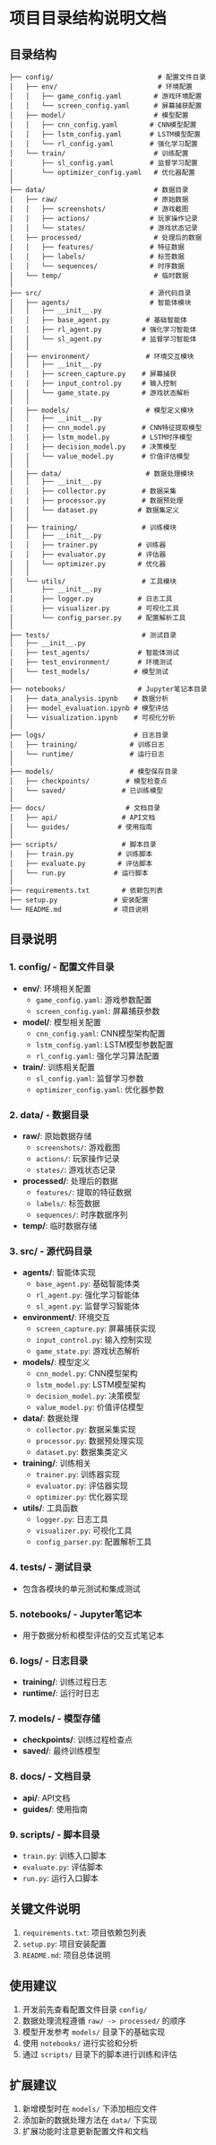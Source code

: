 # 项目目录结构说明文档

## 目录结构

```
├── config/                          # 配置文件目录
│   ├── env/                         # 环境配置
│   │   ├── game_config.yaml        # 游戏环境配置
│   │   └── screen_config.yaml      # 屏幕捕获配置
│   ├── model/                      # 模型配置
│   │   ├── cnn_config.yaml        # CNN模型配置
│   │   ├── lstm_config.yaml       # LSTM模型配置
│   │   └── rl_config.yaml         # 强化学习配置
│   └── train/                      # 训练配置
│       ├── sl_config.yaml         # 监督学习配置
│       └── optimizer_config.yaml   # 优化器配置
│
├── data/                           # 数据目录
│   ├── raw/                        # 原始数据
│   │   ├── screenshots/            # 游戏截图
│   │   ├── actions/               # 玩家操作记录
│   │   └── states/                # 游戏状态记录
│   ├── processed/                  # 处理后的数据
│   │   ├── features/              # 特征数据
│   │   ├── labels/                # 标签数据
│   │   └── sequences/             # 时序数据
│   └── temp/                       # 临时数据
│
├── src/                           # 源代码目录
│   ├── agents/                    # 智能体模块
│   │   ├── __init__.py
│   │   ├── base_agent.py         # 基础智能体
│   │   ├── rl_agent.py          # 强化学习智能体
│   │   └── sl_agent.py          # 监督学习智能体
│   │
│   ├── environment/              # 环境交互模块
│   │   ├── __init__.py
│   │   ├── screen_capture.py    # 屏幕捕获
│   │   ├── input_control.py     # 输入控制
│   │   └── game_state.py        # 游戏状态解析
│   │
│   ├── models/                   # 模型定义模块
│   │   ├── __init__.py
│   │   ├── cnn_model.py         # CNN特征提取模型
│   │   ├── lstm_model.py        # LSTM时序模型
│   │   ├── decision_model.py    # 决策模型
│   │   └── value_model.py       # 价值评估模型
│   │
│   ├── data/                     # 数据处理模块
│   │   ├── __init__.py
│   │   ├── collector.py         # 数据采集
│   │   ├── processor.py         # 数据预处理
│   │   └── dataset.py          # 数据集定义
│   │
│   ├── training/                # 训练模块
│   │   ├── __init__.py
│   │   ├── trainer.py          # 训练器
│   │   ├── evaluator.py        # 评估器
│   │   └── optimizer.py        # 优化器
│   │
│   └── utils/                   # 工具模块
│       ├── __init__.py
│       ├── logger.py           # 日志工具
│       ├── visualizer.py       # 可视化工具
│       └── config_parser.py    # 配置解析工具
│
├── tests/                       # 测试目录
│   ├── __init__.py
│   ├── test_agents/            # 智能体测试
│   ├── test_environment/       # 环境测试
│   └── test_models/           # 模型测试
│
├── notebooks/                  # Jupyter笔记本目录
│   ├── data_analysis.ipynb    # 数据分析
│   ├── model_evaluation.ipynb # 模型评估
│   └── visualization.ipynb    # 可视化分析
│
├── logs/                      # 日志目录
│   ├── training/             # 训练日志
│   └── runtime/              # 运行日志
│
├── models/                   # 模型保存目录
│   ├── checkpoints/         # 模型检查点
│   └── saved/              # 已训练模型
│
├── docs/                    # 文档目录
│   ├── api/                # API文档
│   └── guides/            # 使用指南
│
├── scripts/                # 脚本目录
│   ├── train.py           # 训练脚本
│   ├── evaluate.py        # 评估脚本
│   └── run.py            # 运行脚本
│
├── requirements.txt        # 依赖包列表
├── setup.py              # 安装配置
└── README.md             # 项目说明
```

## 目录说明

### 1. config/ - 配置文件目录
- **env/**: 环境相关配置
  - `game_config.yaml`: 游戏参数配置
  - `screen_config.yaml`: 屏幕捕获参数
- **model/**: 模型相关配置
  - `cnn_config.yaml`: CNN模型架构配置
  - `lstm_config.yaml`: LSTM模型参数配置
  - `rl_config.yaml`: 强化学习算法配置
- **train/**: 训练相关配置
  - `sl_config.yaml`: 监督学习参数
  - `optimizer_config.yaml`: 优化器参数

### 2. data/ - 数据目录
- **raw/**: 原始数据存储
  - `screenshots/`: 游戏截图
  - `actions/`: 玩家操作记录
  - `states/`: 游戏状态记录
- **processed/**: 处理后的数据
  - `features/`: 提取的特征数据
  - `labels/`: 标签数据
  - `sequences/`: 时序数据序列
- **temp/**: 临时数据存储

### 3. src/ - 源代码目录
- **agents/**: 智能体实现
  - `base_agent.py`: 基础智能体类
  - `rl_agent.py`: 强化学习智能体
  - `sl_agent.py`: 监督学习智能体
- **environment/**: 环境交互
  - `screen_capture.py`: 屏幕捕获实现
  - `input_control.py`: 输入控制实现
  - `game_state.py`: 游戏状态解析
- **models/**: 模型定义
  - `cnn_model.py`: CNN模型架构
  - `lstm_model.py`: LSTM模型架构
  - `decision_model.py`: 决策模型
  - `value_model.py`: 价值评估模型
- **data/**: 数据处理
  - `collector.py`: 数据采集实现
  - `processor.py`: 数据预处理实现
  - `dataset.py`: 数据集类定义
- **training/**: 训练相关
  - `trainer.py`: 训练器实现
  - `evaluator.py`: 评估器实现
  - `optimizer.py`: 优化器实现
- **utils/**: 工具函数
  - `logger.py`: 日志工具
  - `visualizer.py`: 可视化工具
  - `config_parser.py`: 配置解析工具

### 4. tests/ - 测试目录
- 包含各模块的单元测试和集成测试

### 5. notebooks/ - Jupyter笔记本
- 用于数据分析和模型评估的交互式笔记本

### 6. logs/ - 日志目录
- **training/**: 训练过程日志
- **runtime/**: 运行时日志

### 7. models/ - 模型存储
- **checkpoints/**: 训练过程检查点
- **saved/**: 最终训练模型

### 8. docs/ - 文档目录
- **api/**: API文档
- **guides/**: 使用指南

### 9. scripts/ - 脚本目录
- `train.py`: 训练入口脚本
- `evaluate.py`: 评估脚本
- `run.py`: 运行入口脚本

## 关键文件说明

1. `requirements.txt`: 项目依赖包列表
2. `setup.py`: 项目安装配置
3. `README.md`: 项目总体说明

## 使用建议

1. 开发前先查看配置文件目录 `config/`
2. 数据处理流程遵循 `raw/ -> processed/` 的顺序
3. 模型开发参考 `models/` 目录下的基础实现
4. 使用 `notebooks/` 进行实验和分析
5. 通过 `scripts/` 目录下的脚本进行训练和评估

## 扩展建议

1. 新增模型时在 `models/` 下添加相应文件
2. 添加新的数据处理方法在 `data/` 下实现
3. 扩展功能时注意更新配置文件和文档 
